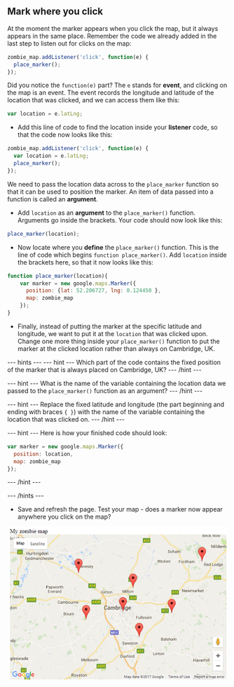 ## Mark where you click

At the moment the marker appears when you click the map, but it always appears in the same place. Remember the code we already added in the last step to listen out for clicks on the map:

```javascript
zombie_map.addListener('click', function(e) {
  place_marker();
});
```

Did you notice the `function(e)` part? The `e` stands for **event**, and clicking on the map is an event. The event records the longitude and latitude of the location that was clicked, and we can access them like this:

```javascript
var location = e.latLng;
```

+ Add this line of code to find the location inside your **listener** code, so that the code now looks like this:

```javascript
zombie_map.addListener('click', function(e) {
  var location = e.latLng;
  place_marker();
});
```

We need to pass the location data across to the `place_marker` function so that it can be used to position the marker. An item of data passed into a function is called an **argument**.

+ Add `location` as an **argument** to the `place_marker()` function. Arguments go inside the brackets. Your code should now look like this:

```javascript
place_marker(location);
```

+ Now locate where you **define** the `place_marker()` function. This is the line of code which begins `function place_marker()`. Add `location` inside the brackets here, so that it now looks like this:

```javascript
function place_marker(location){
    var marker = new google.maps.Marker({
      position: {lat: 52.206727, lng: 0.124450 },
      map: zombie_map
    });
}
```

+ Finally, instead of putting the marker at the specific latitude and longitude, we want to put it at the `location` that was clicked upon. Change one more thing inside your `place_marker()` function to put the marker at the clicked location rather than always on Cambridge, UK.

--- hints ---
--- hint ---
Which part of the code contains the fixed position of the marker that is always placed on Cambridge, UK?
--- /hint ---

--- hint ---
What is the name of the variable containing the location data we passed to the `place_marker()` function as an argument?
--- /hint ---

--- hint ---
Replace the fixed latitude and longitude (the part beginning and ending with braces `{ }`) with the name of the variable containing the location that was clicked on.
--- /hint ---

--- hint ---
Here is how your finished code should look:

```javascript
var marker = new google.maps.Marker({
  position: location,
  map: zombie_map
});
```
--- /hint ---

--- /hints ---

+ Save and refresh the page. Test your map - does a marker now appear anywhere you click on the map?

![Cambridge with lots of markers](images/cambridge-lots-of-markers.png)

